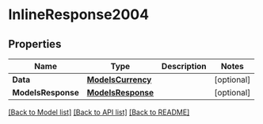 # InlineResponse2004

## Properties

Name | Type | Description | Notes
------------ | ------------- | ------------- | -------------
**Data** | [**ModelsCurrency**](models.Currency.md) |  | [optional] 
**ModelsResponse** | [**ModelsResponse**](models.Response.md) |  | [optional] 

[[Back to Model list]](../README.md#documentation-for-models) [[Back to API list]](../README.md#documentation-for-api-endpoints) [[Back to README]](../README.md)


